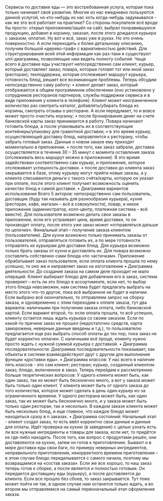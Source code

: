 Сервисы по доставке еды — это востребованная услуга, которая пока только начинает своё развитие. Многие из нас ежедневно пользуются данной услугой, но кто-нибудь из нас хоть когда-нибудь задумывался - как же это всё работает на практике? 
Со стороны покупателя всё вроде бы просто: открыл приложение/зашёл на сайт, выбрал понравившуюся продукцию, добавил в корзину, заказал, после этого дождался курьера с заказом, оплатил. Ну вот и всё, заказ уже в руках. Но это очень поверхностно. А если переходить к более детальному описанию, получим большой «дерево-граф» с вариативностью действий. Для структурирования всей этой информации как раз-таки и существуют uml-диаграммы, позволяющие нам видеть полноту событий.
Чаще всего в доставке еды участвуют непосредственно сам клиент; курьер, который доставляет заказ; повара, которые готовят тот или иной заказ (ресторан); техподдержка, которая отслеживает маршрут курьера, готовность блюд, решает все возникающие проблемы. Теперь обсудим непосредственно саму работу: 
• клиент делает заказ, который отображается в общем программном обеспечении (оно установлено у сотрудников ресторанов партнеров, службы поддержки сервиса и в виде приложения у клиента в телефоне). Клиент может неограниченное количество раз смотреть каталог, добавлять/убирать блюда из корзины, смотреть отзывы о ресторане. А если передумает, то и вовсе может просто очистить корзину; 
• после бронирования денег на счете банковской карты заказ принимается в работу. Повара начинают готовить блюда, а после упаковывать их в соответствующие контейнеры/упаковку для грамотной доставки; 
• в это время курьер, осуществляющий доставку блюд, направляется к ресторану, чтобы забрать готовый заказ. Данные о новом заказе ему приходят моментально в приложении. 
• после того, как заказ забрали, доставка осуществляется в течение 30 – 35 минут с момента оставления заказа (отслеживать весь маршрут можно в приложении). В это время задействован соответственно сам курьер, и приложение, которое отслеживает успешность доставки. 
• после доставки до клиента заказ закрывается в базе, этому курьеру могут прийти новые заказы, а у клиента списываются деньги с такого счёта/карты, которую он указал при оплате, после этого клиент получает возможность оценить качество блюд и самой доставки. 
• Диаграмма вариантов использования 
Всего 5 акторов: непосредственно сам пользователь, доставщик (буду так называть для разнообразия курьера), кухня (ресторан, кафе, магазин – всё в совокупности), повар, и некое приложение (администратор, колл-центр, платежная система – всё вместе). 
Для пользователя возможно делать свои заказы в приложении, если его устраивает цена, время доставки, то он производит оплату, после этого уже заказ может «отправляться дальше по цепочке». Финальный этап – получение заказа клиентом (пользователем). 
Для кухни возможно только принимать заказы от пользователей, отправляться готовить их, а по мере готовности отправлять их курьерам для доставки блюд. 
Для курьера возможно только брать заказы от кухни и доставлять их. 
Для повара возможно составлять собственно сами блюда «по частичкам». Приложение обрабатывает заказ пользователя, если оплата клиента прошла по нему успешно, то оно же и направляет заказ на изготовление 
• Диаграмма деятельности: 
До создания заказа на самом деле проходит не мало операций. Клиент выбирает блюдо для добавления его в заказ, система проверяет – есть ли это блюдо в ассортименте, если нет, то выбор этого блюда невозможен, нам система будет предлагать выбрать на место этого что-то другое, пока всё выбранное не будет в наличии. Если выбрано всё окончательно, то отправляем запрос на сборку заказа, и одновременно с этим переходим к оплате заказа, тут два варианта: наличными при получении заказа оплата, либо банковской картой. Если вариант второй, то: если оплата прошла, то всё успешно, клиенту остается лишь ждать курьера со своим заказом. Если по какой-то причине заказ не прошел (недостаточно средств, карта заморожена, неверные данные введены и т.д.), то пользователю предлагается еще раз выбрать способ оплаты до тех пор, пока заказ не будет корректно оплачен. С наличными всё проще, клиенту нужно просто ждать с нужной суммой курьера с доставкой. 
• Диаграмма последовательности: 
Диаграмма последовательности показывает, как объекты в системе взаимодействуют друг с другом для выполнения функции «доставки еды». 
• Диаграмма классов: 
У нас всего в наличие пять классов - это сам клиент; ресторан; курьер, созданный клиентом заказ; блюдо, включенное в заказ. 
Теперь перейдем к рассмотрению больше теоретических вопросов: 
У одного клиента может быть, как один заказ, так их может быть бесконечно много, а вот у заказа может быть только один клиент. 
У клиента может быть от одного заказа до того количества, которое может сделать в день один курьер из-за ограниченного времени. 
У одного ресторана может быть, как один заказ, так их может быть бесконечно много, и у заказа может быть только один ресторан, так и несколько. 
В каждом заказе клиента может быть несколько блюд, и еще главное, что каждое блюдо может находиться сразу в n заказах.
 • Диаграмма состояний: 
Начальный этап - клиент создал заказ, то есть ввёл корректно свои данные и данные для оплаты. 
Идёт проверка на кухню (в заведение) с целью узнать есть ли все нужные ингредиенты и товары для заказа, если нет, то придётся их где-либо находить. После того, как вопрос с продуктами решён, они доставляются на кухню, затем он готов к приготовлению. Бывают и в мире доставки еды свои баги, по примеру неверных ингредиентов, неправильного приготовления, некорректного времени приготовления – в этом случае блюдо переделывается с самого начала, поэтому мы возвращаемся на «состав заказа». Если же все хорошо, то наш заказ теперь готов к сборке, а после является и полностью готовым. Он передается доставщику еды (курьеру), а после доставляется до клиента. Если все прошло без сбоев, то заказ закрывается. Тут тоже может пойти не так, в одном случае нам останется только ждать, а во втором мы отправляемся на самый первоначальный этап оформления заказа.

